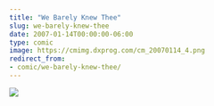 ```yaml
---
title: "We Barely Knew Thee"
slug: we-barely-knew-thee
date: 2007-01-14T00:00:00-06:00
type: comic
image: https://cmimg.dxprog.com/cm_20070114_4.png
redirect_from:
- comic/we-barely-knew-thee/
---
```

[![](https://cmimg.dxprog.com/cm_20070114_4.png)](https://cmimg.dxprog.com/cm_20070114_4.png)


